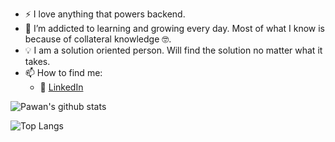 - :zap: I love anything that powers backend.
- 🌱 I’m addicted to learning and growing every day. Most of what I know is because of collateral knowledge :nerd_face:.
- :bulb: I am a solution oriented person. Will find the solution no matter what it takes.
- 📫 How to find me: 
  - :office: [LinkedIn](https://www.linkedin.com/in/pawan-sharma-006826150/)

![Pawan's github stats](https://github-readme-stats.vercel.app/api?username=deathwish98&count_private=true&show_icons=true&theme=moltack&hide_rank=true)

![Top Langs](https://github-readme-stats.vercel.app/api/top-langs/?username=deathwish98&layout=compact&theme=moltack)
